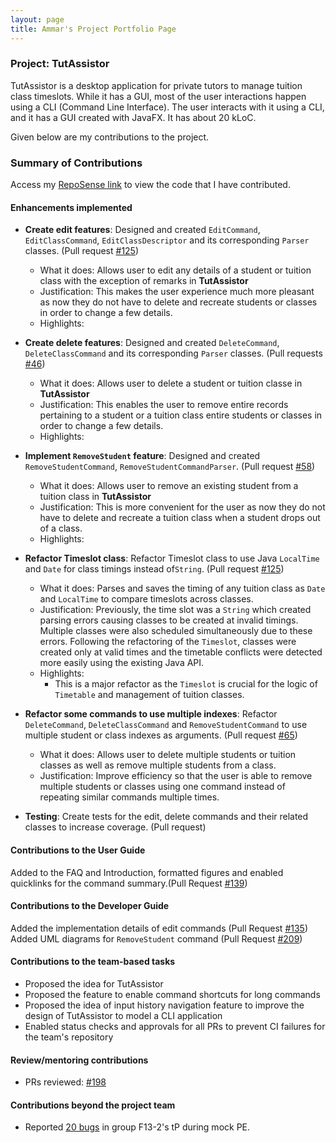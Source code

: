 ```yaml
---
layout: page
title: Ammar's Project Portfolio Page
---
```


### Project: TutAssistor

TutAssistor is a desktop application for private tutors to manage tuition class timeslots. While it has a GUI, most of the user interactions happen using a CLI (Command Line Interface). The user interacts with it using a CLI, and it has a GUI created with JavaFX.
It has about 20 kLoC.

Given below are my contributions to the project.

### Summary of Contributions

Access my [RepoSense link](https://nus-cs2103-ay2122s1.github.io/tp-dashboard/?search=amzhy&sort=groupTitle&sortWithin=title&timeframe=commit&mergegroup=&groupSelect=groupByRepos&breakdown=true&checkedFileTypes=docs~functional-code~test-code~other&since=2021-09-17&tabOpen=true&tabType=authorship&zFR=false&tabAuthor=amzhy&tabRepo=AY2122S1-CS2103T-T12-4%2Ftp%5Bmaster%5D&authorshipIsMergeGroup=false&authorshipFileTypes=docs~functional-code~test-code&authorshipIsBinaryFileTypeChecked=false) to view the code that I have contributed.

#### Enhancements implemented
* **Create edit features**: Designed and created `EditCommand`, `EditClassCommand`, `EditClassDescriptor` and its corresponding `Parser` classes. (Pull request [\#125](https://github.com/AY2122S1-CS2103T-T12-4/tp/pull/125))
  * What it does: Allows user to edit any details of a student or tuition class with the exception of remarks in **TutAssistor**
  * Justification:  This makes the user experience much more pleasant as now they do not have to delete and recreate
students or classes in order to change a few details.
  * Highlights:
  
* **Create delete features**: Designed and created `DeleteCommand`, `DeleteClassCommand` and its corresponding `Parser` classes. (Pull requests [\#46](https://github.com/AY2122S1-CS2103T-T12-4/tp/pull/46))
  * What it does: Allows user to delete a student or tuition classe in **TutAssistor**
  * Justification:  This enables the user to remove entire records pertaining to a student or a tuition class
entire students or classes in order to change a few details.
  * Highlights:
  
* **Implement `RemoveStudent` feature**: Designed and created `RemoveStudentCommand`, `RemoveStudentCommandParser`. (Pull request [\#58](https://github.com/AY2122S1-CS2103T-T12-4/tp/pull/58))
  * What it does: Allows user to remove an existing student from a tuition class in **TutAssistor**
  * Justification:  This is more convenient for the user as now they do not have to delete and recreate a tuition class when a student drops out of a class.
  * Highlights:
  
* **Refactor Timeslot class**: Refactor Timeslot class to use Java `LocalTime` and `Date` for class timings instead of`String`. (Pull request [\#125](https://github.com/AY2122S1-CS2103T-T12-4/tp/pull/125))
  * What it does: Parses and saves the timing of any tuition class as `Date` and `LocalTime` to compare timeslots across classes. 
  * Justification: Previously, the time slot was a `String` which created parsing errors causing classes to be created at invalid timings. Multiple classes
were also scheduled simultaneously due to these errors. Following the refactoring of the `Timeslot`, classes were created only at valid times and the timetable conflicts were detected more easily 
using the existing Java API.
  * Highlights:
    * This is a major refactor as the `Timeslot` is crucial for the logic of `Timetable` and management of tuition classes. 

* **Refactor some commands to use multiple indexes**: Refactor `DeleteCommand`, `DeleteClassCommand` and `RemoveStudentCommand` to use multiple student or class indexes as arguments. (Pull request [\#65](https://github.com/AY2122S1-CS2103T-T12-4/tp/pull/65))
  * What it does: Allows user to delete multiple students or tuition classes as well as remove multiple students from a class.
  * Justification: Improve efficiency so that the user is able to remove multiple students or classes using one command instead of 
repeating similar commands multiple times.

* **Testing**: Create tests for the edit, delete commands and their related classes to increase coverage. (Pull request)


#### Contributions to the User Guide
Added to the FAQ and Introduction, formatted figures and enabled quicklinks for the command summary.(Pull Request [\#139](https://github.com/AY2122S1-CS2103T-T12-4/tp/pull/139))

#### Contributions to the Developer Guide
Added the implementation details of edit commands (Pull Request [\#135](https://github.com/AY2122S1-CS2103T-T12-4/tp/pull/135))
Added UML diagrams for `RemoveStudent` command (Pull Request [\#209](https://github.com/AY2122S1-CS2103T-T12-4/tp/pull/209))

<div style="page-break-after: always;"></div>

#### Contributions to the team-based tasks
* Proposed the idea for TutAssistor
* Proposed the feature to enable command shortcuts for long commands
* Proposed the idea of input history navigation feature to improve the design of TutAssistor to model a CLI application
* Enabled status checks and approvals for all PRs to prevent CI failures for the team's repository

#### Review/mentoring contributions
* PRs reviewed: [\#198](https://github.com/AY2122S1-CS2103T-T12-4/tp/pull/198)

#### Contributions beyond the project team
* Reported [20 bugs](https://github.com/amzhy/ped/issues) in group F13-2's tP during mock PE.

